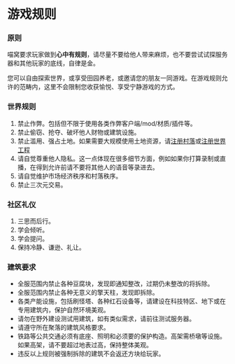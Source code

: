 # 游戏规则

### 原则

喵窝要求玩家做到**心中有规则**，请尽量不要给他人带来麻烦，也不要尝试试探服务器和其他玩家的底线，自律是金。

您可以自由探索世界，或享受田园养老，或邀请您的朋友一同游戏。在游戏规则允许的范畴内，这里不会限制您收获愉悦、享受宁静游戏的方式。

### 世界规则

1. 禁止作弊。包括但不限于使用各类作弊客户端/mod/材质/插件等。
2. 禁止偷窃、抢夺、破坏他人财物或建筑设施。
3. 禁止滥用、强占土地。如果需要大规模使用土地资源，请[注册村落](nyaa/realms.md)或[注册世界工程](nyaa/projects.md)
4. 请自觉尊重他人隐私。这一点体现在很多细节方面，例如如果你打算录制或直播，在得到允许前请不要将其他人的语音等录进去。
5. 请自觉维护市场经济秩序和村落秩序。
6. 禁止三次元交易。

### 社区礼仪

1. 三思而后行。
2. 学会倾听。
3. 学会提问。
4. 保持冷静、谦逊、礼让。

### 建筑要求

- 全服范围内禁止各种豆腐块，发现即通知整改，过期仍未整改的将拆除。
- 全服范围内禁止各种无意义的擎天柱，发现即拆除。
- 各类产能设施，包括刷怪塔、各种红石设备等，请建设在科技特区、地下或在专用建筑内，保护自然环境美观。
- 请勿在野外建设测试用建筑，如有类似需求，请前往测试服务器。
- 请遵守所在聚落的建筑风格要求。
- 铁路等公共交通必须有底座、照明和必须要的保护构造。高架需桥墩等设施。如果高架，请不要超过地表过高，保持整体美观。
- 违反以上规则被强制拆除的建筑不会返还方块给玩家。
